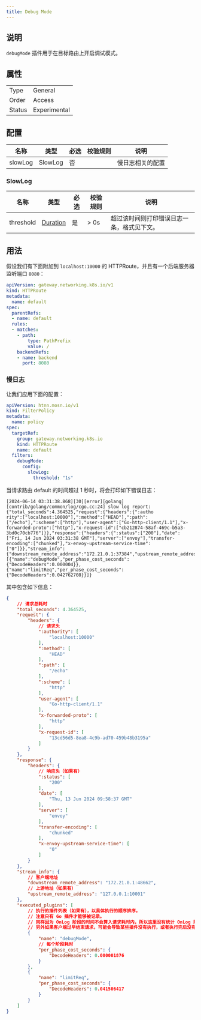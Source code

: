 ```yaml
---
title: Debug Mode
---
```


## 说明

`debugMode` 插件用于在目标路由上开启调试模式。

## 属性

|        |              |
|--------|--------------|
| Type   | General      |
| Order  | Access       |
| Status | Experimental |

## 配置

| 名称    | 类型    | 必选 | 校验规则 | 说明             |
|---------|---------|------|----------|------------------|
| slowLog | SlowLog | 否   |          | 慢日志相关的配置 |

### SlowLog

| 名称      | 类型                            | 必选 | 校验规则 | 说明                                       |
|-----------|---------------------------------|------|----------|--------------------------------------------|
| threshold | [Duration](../type.md#duration) | 是   | > 0s     | 超过该时间则打印错误日志一条，格式见下文。 |

## 用法

假设我们有下面附加到 `localhost:10000` 的 HTTPRoute，并且有一个后端服务器监听端口 `8080`：

```yaml
apiVersion: gateway.networking.k8s.io/v1
kind: HTTPRoute
metadata:
  name: default
spec:
  parentRefs:
  - name: default
  rules:
  - matches:
    - path:
        type: PathPrefix
        value: /
    backendRefs:
    - name: backend
      port: 8080
```

### 慢日志

让我们应用下面的配置：

```yaml
apiVersion: htnn.mosn.io/v1
kind: FilterPolicy
metadata:
  name: policy
spec:
  targetRef:
    group: gateway.networking.k8s.io
    kind: HTTPRoute
    name: default
  filters:
    debugMode:
      config:
        slowLog:
          threshold: "1s"
```

当请求路由 default 的时间超过 1 秒时，将会打印如下错误日志：

```text
[2024-06-14 03:31:38.868][30][error][golang] [contrib/golang/common/log/cgo.cc:24] slow log report: {"total_seconds":4.364525,"request":{"headers":{":autho
rity":["localhost:10000"],":method":["HEAD"],":path":["/echo"],":scheme":["http"],"user-agent":["Go-http-client/1.1"],"x-forwarded-proto":["http"],"x-request-id":["cb212874-58af-469c-b5a3-3bd0c70cb776"]}},"response":{"headers":{":status":["200"],"date":["Fri, 14 Jun 2024 03:31:38 GMT"],"server":["envoy"],"transfer-encoding":["chunked"],"x-envoy-upstream-service-time":["0"]}},"stream_info":{"downstream_remote_address":"172.21.0.1:37384","upstream_remote_address":"127.0.0.1:10001"},"executed_plugins":[{"name":"debugMode","per_phase_cost_seconds":{"DecodeHeaders":0.000004}},{"name":"limitReq","per_phase_cost_seconds":{"DecodeHeaders":0.042762708}}]}
```

其中包含如下信息：

```json
{
    // 请求总耗时
    "total_seconds": 4.364525,
    "request": {
        "headers": {
            // 请求头
            ":authority": [
                "localhost:10000"
            ],
            ":method": [
                "HEAD"
            ],
            ":path": [
                "/echo"
            ],
            ":scheme": [
                "http"
            ],
            "user-agent": [
                "Go-http-client/1.1"
            ],
            "x-forwarded-proto": [
                "http"
            ],
            "x-request-id": [
                "13cd56d5-8ea8-4c9b-ad70-459b48b3195a"
            ]
        }
    },
    "response": {
        "headers": {
            // 响应头（如果有）
            ":status": [
                "200"
            ],
            "date": [
                "Thu, 13 Jun 2024 09:58:37 GMT"
            ],
            "server": [
                "envoy"
            ],
            "transfer-encoding": [
                "chunked"
            ],
            "x-envoy-upstream-service-time": [
                "0"
            ]
        }
    },
    "stream_info": {
        // 客户端地址
        "downstream_remote_address": "172.21.0.1:48662",
        // 上游地址（如果有）
        "upstream_remote_address": "127.0.0.1:10001"
    },
    "executed_plugins": [
        // 执行的插件列表（如果有），以具体执行的顺序排序。
        // 注意只有 Go 插件才能够被记录。
        // 同样因为 OnLog 阶段的时间不会算入请求耗时内，所以这里没有统计 OnLog 阶段执行的插件。
        // 另外如果客户端过早结束请求，可能会导致某些插件没有执行，或者执行完后没有上报统计数据。
        {
            "name": "debugMode",
            // 每个阶段耗时
            "per_phase_cost_seconds": {
                "DecodeHeaders": 0.000001876
            }
        },
        {
            "name": "limitReq",
            "per_phase_cost_seconds": {
                "DecodeHeaders": 0.041506417
            }
        }
    ]
}
```
